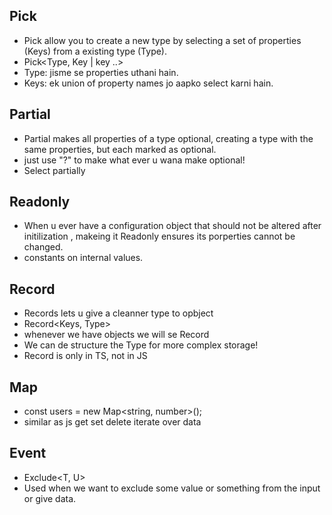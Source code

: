 ## Pick

- Pick allow you to create a new type by selecting a set of properties (Keys) from a existing type (Type).
- Pick<Type, Key | key ..>
- Type: jisme se properties uthani hain.
- Keys: ek union of property names jo aapko select karni hain.

## Partial

- Partial makes all properties of a type optional, creating a type with the same  properties, but each marked as optional.
- just use "?" to make what ever u wana make optional!
- Select partially

## Readonly

- When u ever have a configuration object that should not be altered after initilization , makeing it Readonly ensures its porperties cannot be changed.
- constants on internal values.

## Record

- Records lets u give a cleanner type to opbject
- Record<Keys, Type>
- whenever we have objects we will se Record
- We can de structure the Type for more complex storage!
- Record is only in TS, not in JS

## Map
- const users = new Map<string, number>();
- similar as js get set delete iterate over data

## Event

- Exclude<T, U>
- Used when we want to exclude some value or something from the input or give data.